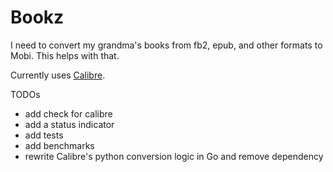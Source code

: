 # Bookz

I need to convert my grandma's books from fb2, epub, and other formats to Mobi. This helps with that.

Currently uses [Calibre](https://manual.calibre-ebook.com/faq.html). 

TODOs
  - add check for calibre
  - add a status indicator
  - add tests
  - add benchmarks
  - rewrite Calibre's python conversion logic in Go and remove dependency
